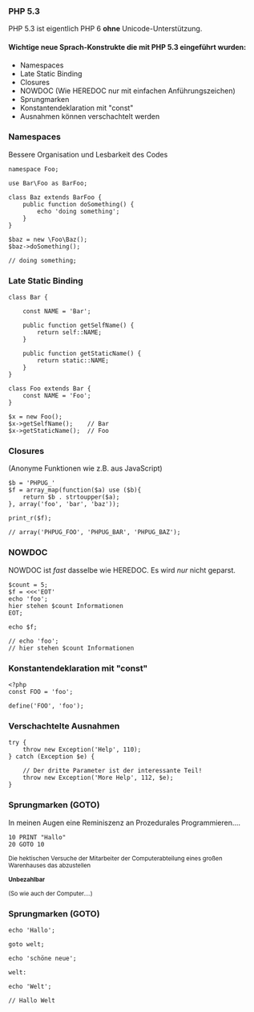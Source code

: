 ### PHP 5.3

PHP 5.3 ist eigentlich PHP 6 **ohne** Unicode-Unterstützung.


#### Wichtige neue Sprach-Konstrukte die mit PHP 5.3 eingeführt wurden:

 * Namespaces
 * Late Static Binding
 * Closures
 * NOWDOC (Wie HEREDOC nur mit einfachen Anführungszeichen)
 * Sprungmarken
 * Konstantendeklaration mit "const"
 * Ausnahmen können verschachtelt werden


### Namespaces

Bessere Organisation und Lesbarkeit des Codes

    namespace Foo;
    
    use Bar\Foo as BarFoo;
    
    class Baz extends BarFoo {
        public function doSomething() {
            echo 'doing something';
        }
    }
    
    $baz = new \Foo\Baz();
    $baz->doSomething();
    
    // doing something;


### Late Static Binding

    class Bar {
    
        const NAME = 'Bar';
        
        public function getSelfName() {
            return self::NAME;
        }
        
        public function getStaticName() {
            return static::NAME;
        }
    }
    
    class Foo extends Bar {
        const NAME = 'Foo';
    }
    
    $x = new Foo();
    $x->getSelfName();    // Bar
    $x->getStaticName();  // Foo


### Closures

(Anonyme Funktionen wie z.B. aus JavaScript)

    $b = 'PHPUG_'
    $f = array_map(function($a) use ($b){
        return $b . strtoupper($a);
    }, array('foo', 'bar', 'baz'));
    
    print_r($f);
    
    // array('PHPUG_FOO', 'PHPUG_BAR', 'PHPUG_BAZ');


### NOWDOC

NOWDOC ist *fast* dasselbe wie HEREDOC. 
Es wird *nur* nicht geparst. 

    $count = 5;
    $f = <<<'EOT'
    echo 'foo';
    hier stehen $count Informationen
    EOT;
    
    echo $f;
    
    // echo 'foo';
    // hier stehen $count Informationen


### Konstantendeklaration mit "const"

    <?php
    const FOO = 'foo';
    
    define('FOO', 'foo');


### Verschachtelte Ausnahmen

    try {
        throw new Exception('Help', 110);
    } catch (Exception $e) {
    
        // Der dritte Parameter ist der interessante Teil!
        throw new Exception('More Help', 112, $e);
    }


### Sprungmarken (GOTO)

In meinen Augen eine Reminiszenz an Prozedurales Programmieren....

    10 PRINT "Hallo"
    20 GOTO 10

<small>Die hektischen Versuche der Mitarbeiter der Computerabteilung eines großen Warenhauses das abzustellen
 
**Unbezahlbar** 

(So wie auch der Computer....)</small>


### Sprungmarken (GOTO)

    echo 'Hallo';
    
    goto welt;
    
    echo 'schöne neue';
    
    welt:
    
    echo 'Welt';
    
    // Hallo Welt

    
    

